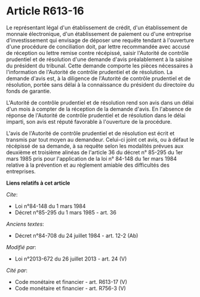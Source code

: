 # Article R613-16

Le représentant légal d'un établissement de crédit, d'un établissement de monnaie électronique, d'un établissement de
paiement ou d'une entreprise d'investissement qui envisage de déposer une requête tendant à l'ouverture d'une procédure de
conciliation doit, par lettre recommandée avec accusé de réception ou lettre remise contre récépissé, saisir l'Autorité de
contrôle prudentiel et de résolution d'une demande d'avis préalablement à la saisine du président du tribunal. Cette demande
comporte les pièces nécessaires à l'information de l'Autorité de contrôle prudentiel et de résolution. La demande d'avis est,
à la diligence de l'Autorité de contrôle prudentiel et de résolution, portée sans délai à la connaissance du président du
directoire du fonds de garantie. 

L'Autorité de contrôle prudentiel et de résolution rend son avis dans un délai d'un mois à compter de la réception de la
demande d'avis. En l'absence de réponse de l'Autorité de contrôle prudentiel et de résolution dans le délai imparti, son avis
est réputé favorable à l'ouverture de la procédure. 

L'avis de l'Autorité de contrôle prudentiel et de résolution est écrit et transmis par tout moyen au demandeur. Celui-ci
joint cet avis, ou à défaut le récépissé de sa demande, à sa requête selon les modalités prévues aux deuxième et troisième
alinéas de l'article 36 du décret n° 85-295 du 1er mars 1985 pris pour l'application de la loi n° 84-148 du 1er mars 1984
relative à la prévention et au règlement amiable des difficultés des entreprises.

**Liens relatifs à cet article**

_Cite_:

  - Loi n°84-148 du 1 mars 1984
  - Décret n°85-295 du 1 mars 1985 - art. 36

_Anciens textes_:

  - Décret n°84-708 du 24 juillet 1984 - art. 12-2 (Ab)

_Modifié par_:

  - Loi n°2013-672 du 26 juillet 2013 - art. 24 (V)

_Cité par_:

  - Code monétaire et financier - art. R613-17 (V)
  - Code monétaire et financier - art. R756-3 (V)
